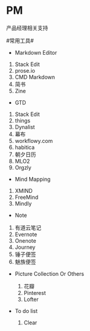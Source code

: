 # PM
产品经理相关支持

#常用工具#
+ Markdown Editor 
 1. Stack Edit 
 2. prose.io
 3. CMD Markdown
 4. 简书
 5. Zine
 
+ GTD
 1. Stack Edit 
 2. things
 3. Dynalist
 4. 幕布
 5. workflowy.com
 6. habitica
 7. 朝夕日历
 8. MLO2
 9. Orgzly


+ Mind Mapping
 1. XMIND
 2. FreeMind
 3. Mindly

+ Note 
 1. 有道云笔记
 2. Evernote
 3. Onenote
 4. Journey
 5. 锤子便签
 6. 魅族便签 
 
+ Picture Collection Or Others
  1. 花瓣
  2. Pinterest
  3. Lofter

+ To do list 
  1. Clear